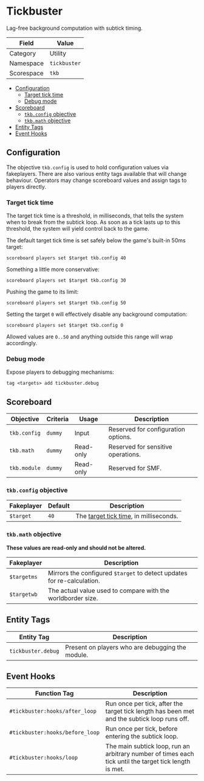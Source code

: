 # Tickbuster
Lag-free background computation with subtick timing.

Field       | Value
----------- | -----
Category    | Utility
Namespace   | `tickbuster`
Scorespace  | `tkb`

- [Configuration](#configuration)
  - [Target tick time](#target-tick-time)
  - [Debug mode](#debug-mode)
- [Scoreboard](#scoreboard)
  - [`tkb.config` objective](#tkbconfig-objective)
  - [`tkb.math` objective](#tkbmath-objective)
- [Entity Tags](#entity-tags)
- [Event Hooks](#event-hooks)

## Configuration
The objective `tkb.config` is used to hold configuration values via fakeplayers. There are also various entity tags available that will change behaviour. Operators may change scoreboard values and assign tags to players directly.

### Target tick time
The target tick time is a threshold, in milliseconds, that tells the system when to break from the subtick loop. As soon as a tick lasts up to this threshold, the system will yield control back to the game.

The default target tick time is set safely below the game's built-in 50ms target:
```
scoreboard players set $target tkb.config 40
```

Something a little more conservative:
```
scoreboard players set $target tkb.config 30
```

Pushing the game to its limit:
```
scoreboard players set $target tkb.config 50
```

Setting the target `0` will effectively disable any background computation:
```
scoreboard players set $target tkb.config 0
```

Allowed values are `0..50` and anything outside this range will wrap accordingly.

### Debug mode
Expose players to debugging mechanisms:
```
tag <targets> add tickbuster.debug
```

## Scoreboard
Objective     | Criteria  | Usage     | Description
------------- | --------- | --------- | -----------
`tkb.config`  | `dummy`   | Input     | Reserved for configuration options.
`tkb.math`    | `dummy`   | Read-only | Reserved for sensitive operations.
`tkb.module`  | `dummy`   | Read-only | Reserved for SMF.

### `tkb.config` objective
Fakeplayer  | Default | Description
----------- | ------- | -----------
`$target`   | `40`    | The [target tick time](#target-tick-time), in milliseconds.

### `tkb.math` objective
**These values are read-only and should not be altered.**

Fakeplayer  | Description
----------- | -----------
`$targetms` | Mirrors the configured `$target` to detect updates for re-calculation.
`$targetwb` | The actual value used to compare with the worldborder size.

## Entity Tags
Entity Tag          | Description
------------------- | -----------
`tickbuster.debug`  | Present on players who are debugging the module.

## Event Hooks
Function Tag                    | Description
------------------------------- | -----------
`#tickbuster:hooks/after_loop`  | Run once per tick, after the target tick length has been met and the subtick loop runs off.
`#tickbuster:hooks/before_loop` | Run once per tick, before entering the subtick loop.
`#tickbuster:hooks/loop`        | The main subtick loop, run an arbitrary number of times each tick until the target tick length is met.
